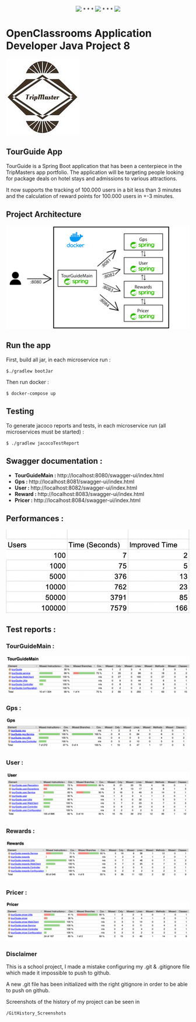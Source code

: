 <p align="center">
<img src="https://img.shields.io/badge/java-%23ED8B00.svg?&style=for-the-badge&logo=java&logoColor=white"/> * * *  <img src="https://img.shields.io/badge/spring%20-%236DB33F.svg?&style=for-the-badge&logo=spring&logoColor=white"/>  * * *  <img src="https://img.shields.io/badge/docker%20-%230db7ed.svg?&style=for-the-badge&logo=docker&logoColor=white"/>
</p>

# OpenClassrooms Application Developer Java Project 8

![Screenshot](logo.jpeg)

## TourGuide App

TourGuide is a Spring Boot application that has been a centerpiece in the TripMasters app portfolio. The application will be targeting people looking for package deals on hotel stays and admissions to various attractions.

It now supports the tracking of 100.000 users in a bit less than 3 minutes and the calculation of reward points for 100.000 users in +-3 minutes.

## Project Architecture
![Screenshot](architecture.png)


## Run the app
First, build all jar, in each microservice run :
```
$./gradlew bootJar
```
Then run docker :
```
$ docker-compose up
```
## Testing
To generate jacoco reports and tests, in each microservice run (all microservices must be started) :
```
$ ./gradlew jacocoTestReport
```

## Swagger documentation :
<ul>
<li><b>TourGuideMain : </b>http://localhost:8080/swagger-ui/index.html</li>
<li><b>Gps : </b>http://localhost:8081/swagger-ui/index.html</li>
<li><b>User : </b>http://localhost:8082/swagger-ui/index.html</li>
<li><b>Reward : </b>http://localhost:8083/swagger-ui/index.html</li>
<li><b>Pricer : </b>http://localhost:8084/swagger-ui/index.html</li>
</ul>

## Performances : 
![Screenshot](performances.png)

## Test reports :

### TourGuideMain : 
![Screenshot](jacoco_reports/Tourguidemain_report.png)

### Gps :
![Screenshot](jacoco_reports/gps_report.png)

### User :
![Screenshot](jacoco_reports/User_report.png)

### Rewards :
![Screenshot](jacoco_reports/Rewards_report.png)

### Pricer :
![Screenshot](jacoco_reports/Pricer_report.png)

### Disclaimer
<p>This is a school project, I made a mistake configuring my .git & .gitignore file which made it impossible to push to github.</p>
<p>A new .git file has been initialized with the right gitignore in order to be able to push on github.</p>

<p>Screenshots of the history of my project can be seen in</p>

```
/GitHistory_Screenshots
```